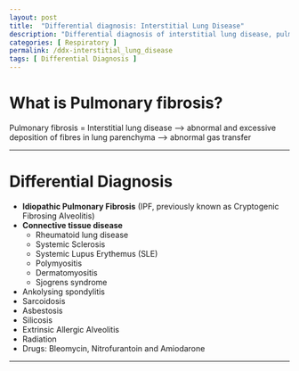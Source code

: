 ```yaml
---
layout: post
title:  "Differential diagnosis: Interstitial Lung Disease"
description: "Differential diagnosis of interstitial lung disease, pulmonary fibrosis"
categories: [ Respiratory ] 
permalink: /ddx-interstitial_lung_disease
tags: [ Differential Diagnosis ]
---
```


# What is Pulmonary fibrosis? 
Pulmonary fibrosis = Interstitial lung disease —> abnormal and excessive deposition of fibres in lung parenchyma —> abnormal gas transfer

---
# Differential Diagnosis 
- **Idiopathic Pulmonary Fibrosis** (IPF, previously known as Cryptogenic Fibrosing Alveolitis)
- **Connective tissue disease**
    - Rheumatoid lung disease
    - Systemic Sclerosis
    - Systemic Lupus Erythemus (SLE)
    - Polymyositis
    - Dermatomyositis
    - Sjogrens syndrome
- Ankolysing spondylitis
- Sarcoidosis
- Asbestosis
- Silicosis
- Extrinsic Allergic Alveolitis
- Radiation
- Drugs: Bleomycin, Nitrofurantoin and Amiodarone

---
